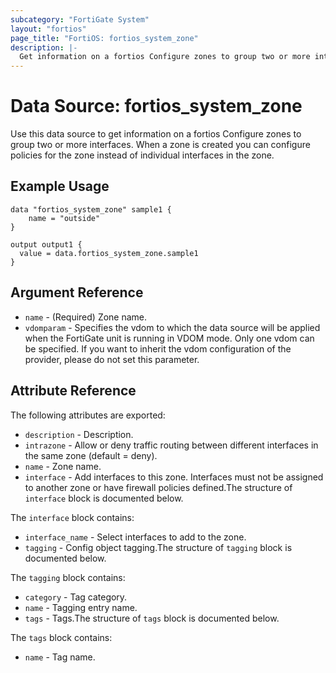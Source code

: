 ```yaml
---
subcategory: "FortiGate System"
layout: "fortios"
page_title: "FortiOS: fortios_system_zone"
description: |-
  Get information on a fortios Configure zones to group two or more interfaces. When a zone is created you can configure policies for the zone instead of individual interfaces in the zone.
---
```


# Data Source: fortios_system_zone
Use this data source to get information on a fortios Configure zones to group two or more interfaces. When a zone is created you can configure policies for the zone instead of individual interfaces in the zone.

## Example Usage

```hcl
data "fortios_system_zone" sample1 {
    name = "outside"
}

output output1 {
  value = data.fortios_system_zone.sample1
}
```

## Argument Reference

* `name` - (Required) Zone name.
* `vdomparam` - Specifies the vdom to which the data source will be applied when the FortiGate unit is running in VDOM mode. Only one vdom can be specified. If you want to inherit the vdom configuration of the provider, please do not set this parameter.

## Attribute Reference

The following attributes are exported:

* `description` - Description.
* `intrazone` - Allow or deny traffic routing between different interfaces in the same zone (default = deny).
* `name` - Zone name.
* `interface` - Add interfaces to this zone. Interfaces must not be assigned to another zone or have firewall policies defined.The structure of `interface` block is documented below.

The `interface` block contains:

* `interface_name` - Select interfaces to add to the zone.
* `tagging` - Config object tagging.The structure of `tagging` block is documented below.

The `tagging` block contains:

* `category` - Tag category.
* `name` - Tagging entry name.
* `tags` - Tags.The structure of `tags` block is documented below.

The `tags` block contains:

* `name` - Tag name.
